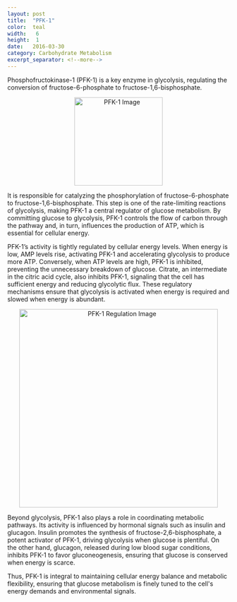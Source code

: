 ```yaml
---
layout: post
title:  "PFK-1"
color:  teal
width:   6 
height:  1
date:   2016-03-30
category: Carbohydrate Metabolism
excerpt_separator: <!--more-->
---
```

Phosphofructokinase-1 (PFK-1) is a key enzyme in glycolysis, regulating the conversion of fructose-6-phosphate to fructose-1,6-bisphosphate.
<!--more-->

<div style="text-align: center;">
  <img src="../../img/img-enzymes/PFK-1.jpg" alt="PFK-1 Image" width="200" />
</div>

It is responsible for catalyzing the phosphorylation of fructose-6-phosphate to fructose-1,6-bisphosphate. This step is one of the rate-limiting reactions of glycolysis, making PFK-1 a central regulator of glucose metabolism. By committing glucose to glycolysis, PFK-1 controls the flow of carbon through the pathway and, in turn, influences the production of ATP, which is essential for cellular energy.

PFK-1’s activity is tightly regulated by cellular energy levels. When energy is low, AMP levels rise, activating PFK-1 and accelerating glycolysis to produce more ATP. Conversely, when ATP levels are high, PFK-1 is inhibited, preventing the unnecessary breakdown of glucose. Citrate, an intermediate in the citric acid cycle, also inhibits PFK-1, signaling that the cell has sufficient energy and reducing glycolytic flux. These regulatory mechanisms ensure that glycolysis is activated when energy is required and slowed when energy is abundant.

<div style="text-align: center;">
  <img src="../../img/img-enzymes/PFK-1-regulation.png" alt="PFK-1 Regulation Image" width="450" />
</div>

Beyond glycolysis, PFK-1 also plays a role in coordinating metabolic pathways. Its activity is influenced by hormonal signals such as insulin and glucagon. Insulin promotes the synthesis of fructose-2,6-bisphosphate, a potent activator of PFK-1, driving glycolysis when glucose is plentiful. On the other hand, glucagon, released during low blood sugar conditions, inhibits PFK-1 to favor gluconeogenesis, ensuring that glucose is conserved when energy is scarce.

Thus, PFK-1 is integral to maintaining cellular energy balance and metabolic flexibility, ensuring that glucose metabolism is finely tuned to the cell's energy demands and environmental signals.
